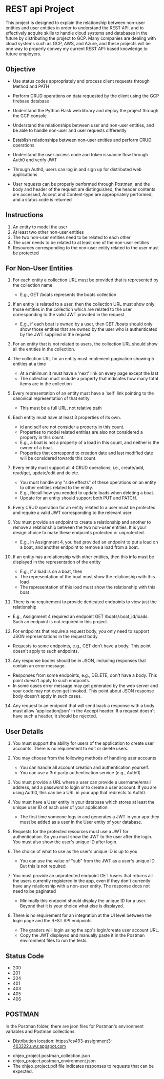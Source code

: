 # REST api Project
This project is designed to explain the relationship between non-user entities and user entities in order to understand the REST API, and to effectively acquire skills to handle cloud systems and databases in the future by distributing the project to GCP. Many companies are dealing with cloud systems such as GCP, AWS, and Azure, and these projects will be one way to properly convey my current REST API-based knowledge to future employers.

## Objective
- Use status codes appropriately and process client requests through Method and PATH

- Perform CRUD operations on data requested by the client using the GCP firebase database

- Understand the Python Flask web library and deploy the project through the GCP console

- Understand the relationships between user and non-user entities, and be able to handle non-user and user requests differently

- Establish relationships between non-user entities and perform CRUD operations

- Understand the user access code and token issuance flow through Auth0 and verify JWT

- Through Auth0, users can log in and sign up for distributed web applications
 
-  User requests can be properly performed through Postman, and the body and header of the request are distinguished, the header contents are accessed, Accept and Content-type are appropriately performed, and a status code is returned

## Instructions
1. An entity to model the user
2. At least two other non-user entities
3. The two non-user entities need to be related to each other
4. The user needs to be related to at least one of the non-user entities
5. Resources corresponding to the non-user entity related to the user must be protected

## For Non-User Entities
1. For each entity a collection URL must be provided that is represented by the collection name. 
   - E.g., GET /boats represents the boats collection
     
2. If an entity is related to a user, then the collection URL must show only those entities in the collection which are related to the user corresponding to the valid JWT provided in the request
   - E.g., if each boat is owned by a user, then GET /boats should only show those entities that are owned by the user who is authenticated by the JWT supplied in the request
    
3. For an entity that is not related to users, the collection URL should show all the entities in the collection.

4. The collection URL for an entity must implement pagination showing 5 entities at a time
   - At a minimum it must have a 'next' link on every page except the last
   - The collection must include a property that indicates how many total items are in the collection
    
5. Every representation of an entity must have a 'self' link pointing to the canonical representation of that entity
   - This must be a full URL, not relative path
    
6. Each entity must have at least 3 properties of its own.
   - id and self are not consider a property in this count.
   - Properties to model related entities are also not considered a property in this count.
    * E.g., a boat is not a property of a load in this count, and neither is the owner of a boat.
   - Properties that correspond to creation date and last modified date will be considered towards this count.

7. Every entity must support all 4 CRUD operations, i.e., create/add, read/get, update/edit and delete.
   - You must handle any "side effects" of these operations on an entity to other entities related to the entity.
    * E.g., Recall how you needed to update loads when deleting a boat.
   - Update for an entity should support both PUT and PATCH.

8. Every CRUD operation for an entity related to a user must be protected and require a valid JWT corresponding to the relevant user.

9. You must provide an endpoint to create a relationship and another to remove a relationship between the two non-user entities. It is your design choice to make these endpoints protected or unprotected.
   - E.g., In Assignment 4, you had provided an endpoint to put a load on a boat, and another endpoint to remove a load from a boat.

10. If an entity has a relationship with other entities, then this info must be displayed in the representation of the entity
    - E.g., if a load is on a boat, then
    * The representation of the boat must show the relationship with this load
    * The representation of this load must show the relationship with this boat

11. There is no requirement to provide dedicated endpoints to view just the relationship
- E.g., Assignment 4 required an endpoint GET /boats/:boat_id/loads. Such an endpoint is not required in this project.

12. For endpoints that require a request body, you only need to support JSON representations in the request body.
- Requests to some endpoints, e.g., GET don't have a body. This point doesn't apply to such endpoints.
 
13. Any response bodies should be in JSON, including responses that contain an error message.
- Responses from some endpoints, e.g., DELETE, don't have a body. This point doesn't apply to such endpoints.
- In some cases error message may get generated by the web server and your code may not even get invoked. This point about JSON response body doesn't apply in such cases.

14. Any request to an endpoint that will send back a response with a body must allow 'application/json' in the Accept header. If a request doesn't have such a header, it should be rejected.

## User Details
1. You must support the ability for users of the application to create user accounts. There is no requirement to edit or delete users.

2. You may choose from the following methods of handling user accounts
   * You can handle all account creation and authentication yourself.
   * You can use a 3rd party authentication service (e.g., Auth0).

3. You must provide a URL where a user can provide a username/email address, and a password to login or to create a user account. If you are using Auth0, this can be a URL in your app that redirects to Auth0.

4. You must have a User entity in your database which stores at least the unique user ID of each user of your application
   * The first time someone logs in and generates a JWT in your app they must be added as a user in the User entity of your database.

5. Requests for the protected resources must use a JWT for authentication. So you must show the JWT to the user after the login. You must also show the user's unique ID after login.

6. The choice of what to use as the user's unique ID is up to you
   * You can use the value of "sub" from the JWT as a user's unique ID. But this is not required.

7. You must provide an unprotected endpoint GET /users that returns all the users currently registered in the app, even if they don't currently have any relationship with a non-user entity. The response does not need to be paginated
   * Minimally this endpoint should display the unique ID for a user. Beyond that it is your choice what else is displayed.

8. There is no requirement for an integration at the UI level between the login page and the REST API endpoints
   * The graders will login using the app's login/create user account URL.
   * Copy the JWT displayed and manually paste it in the Postman environment files to run the tests.

## Status Code
* 200
* 201
* 204
* 401
* 403
* 405
* 406

## POSTMAN
In the Postman folder, there are json files for Postman's environment variables and Postman collections.
  - Distribution location: https://cs493-assignment3-403322.uw.r.appspot.com
   * ohjeo_project.postman_collection.json
   * ohjeo_project.postman_environment.json
   * The ohjeo_project.pdf file indicates responses to requests that can be expected.



